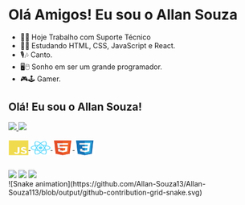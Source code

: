# Olá Amigos! Eu sou o Allan Souza

-  🧑‍💻 Hoje Trabalho com Suporte Técnico
-  🧑‍🎓 Estudando HTML, CSS, JavaScript e React.
-  🎙🎶 Canto.
-  🖥️🖱️ Sonho em ser um grande programador.
-  🎮🕹 Gamer.

## Olá! Eu sou o Allan Souza!
 <div>
  <a href="https://github.com/Allan-Souza13">
  <img height="180em" src="https://github-readme-stats.vercel.app/api?username=Allan-Souza13&show_icons=true&theme=tokyonight&include_all_commits=true&count_private=true"/>
  <img height="180em" src="https://github-readme-stats.vercel.app/api/top-langs/?username=Allan-Souza13&layout=compact&langs_count=7&theme=tokyonight"/>
</div>
  
  <div style="display: inline_block"><br>
  <img align="center" alt="Rafa-Js" height="30" width="40" src="https://raw.githubusercontent.com/devicons/devicon/master/icons/javascript/javascript-plain.svg">
  <img align="center" alt="Rafa-React" height="30" width="40" src="https://raw.githubusercontent.com/devicons/devicon/master/icons/react/react-original.svg">
  <img align="center" alt="Rafa-HTML" height="30" width="40" src="https://raw.githubusercontent.com/devicons/devicon/master/icons/html5/html5-original.svg">
  <img align="center" alt="Rafa-CSS" height="30" width="40" src="https://raw.githubusercontent.com/devicons/devicon/master/icons/css3/css3-original.svg">
</div>
  
  ##
  
  <div>
      <a href="https://www.youtube.com/channel/UCxFrF1ii9Pu9IszLFJk0krw" target="_blank"><img src="https://img.shields.io/badge/YouTube-FF0000?style=for-the-badge&logo=youtube&logoColor=white" target="_blank"></a>
  <a href="https://www.instagram.com/allan_martinellih/" target="_blank"><img src="https://img.shields.io/badge/-Instagram-%23E4405F?style=for-the-badge&logo=instagram&logoColor=white" target="_blank"></a>
 	<a href="https://www.twitch.tv/martinellidk" target="_blank"><img src="https://img.shields.io/badge/Twitch-9146FF?style=for-the-badge&logo=twitch&logoColor=white" target="_blank"></a>
 
  </div>
     ![Snake animation](https://github.com/Allan-Souza13/Allan-Souza113/blob/output/github-contribution-grid-snake.svg)
  
   
